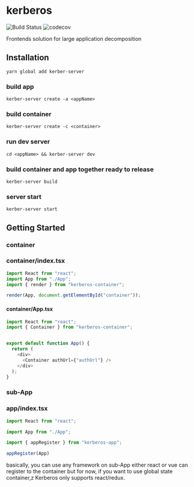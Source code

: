 # kerberos

![Build Status](https://travis-ci.org/jackiecookie/kerberos.png)  ![codecov](https://codecov.io/gh/jackiecookie/kerberos/graph/badge.svg)

Frontends solution for large application decomposition

## Installation

`yarn global add kerber-server`

### build app

`kerber-server create -a <appName>`

### build container
`kerber-server create -c <container>`

### run dev server
`cd <appName> && kerber-server dev`

### build container and app together ready to release
`kerber-server build`

### server start
`kerber-server start`


## Getting Started

### container 

### container/index.tsx
```js 
import React from "react";
import App from "./App";
import { render } from "kerberos-container";

render(App, document.getElementById("container"));

```
#### container/App.tsx
```js 
import React from "react";
import { Container } from "kerberos-container";


export default function App() {
  return (
    <div>
      <Container authUrl={"authUrl"} />
    </div>
  );
}

```

### sub-App

### app/index.tsx

```js
import React from "react";

import App from "./App";

import { appRegister } from "kerberos-app";

appRegister(App)
```

basically, you can use any framework on sub-App either react or vue can register to the container but for now, if you want to use global state container,z Kerberos only supports react/redux. 

